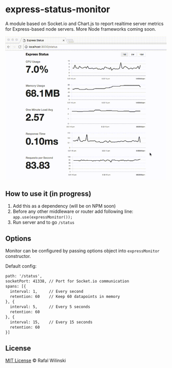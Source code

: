 # express-status-monitor
A module based on Socket.io and Chart.js to report realtime server metrics for Express-based node servers. More Node frameworks coming soon.

![Monitoring Page](/out.gif?raw=true "Monitoring Page")

## How to use it (in progress)
1. Add this as a dependency (will be on NPM soon)
2. Before any other middleware or router add following line: 
`app.use(expressMonitor());`
3. Run server and to go `/status`

## Options

Monitor can be configured by passing options object into `expressMonitor` constructor.
 
Default config:
```
path: '/status',
socketPort: 41338, // Port for Socket.io communication
spans: [{
  interval: 1,     // Every second
  retention: 60    // Keep 60 datapoints in memory
}, {
  interval: 5,     // Every 5 seconds
  retention: 60
}, {
  interval: 15,    // Every 15 seconds
  retention: 60
}]

```

## License

[MIT License](https://opensource.org/licenses/MIT) © Rafal Wilinski
